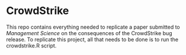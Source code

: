 # CrowdStrike

This repo contains everything needed to replicate a paper submitted to *Management Science* on the consequences of the CrowdStrike bug release. To replicate this project, all that needs to be done is to run the crowdstrike.R script.
